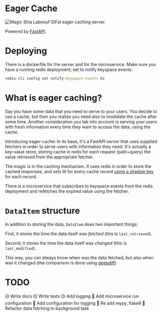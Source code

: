 # Eager Cache

![Magic Shia Labeouf GIF](https://c.tenor.com/tvjxNL7PwHUAAAAC/magic-shia-labeouf.gif)al eager caching server.

Powered by [FastAPI](https://fastapi.tiangolo.com).

# Deploying

There is a dockerfile for the server and for the microservice.
Make sure you have a running redis deployment, set to notify keyspace events:

```cmd
redis-cli config set notify-keyspace-events Ex
```

# What is eager caching?

Say you have some data that you need to serve to your users.
You decide to use a cache, but then you realise you need also to invalidate the cache after some time.
Another consideration you tak into account is serving your users with fresh information every time they want to access the data, using the cache.

Introducing eager-cache:
In its base, it's a FastAPI server that uses supplied fetchers in order to serve users with information they need.
It's actually a key-value store, storing cache in redis for each request (path+query) the value retrieved from the appropriate fetcher.

The magic is in the caching mechanism.
It uses redis in order to store the cached responses, and sets ttl for every cache record [using a shadow key](https://stackoverflow.com/a/28647773/938227) for each record.

There is a microservice that subscribes to keyspace events from the redis deployment and refetches the expired value using the fetcher.

# `DataItem` structure

In addition to storing the data, `DataItem` does two important things:

First, it stores the time the data itself was _fetched_ (this is `last_retrieved`).

Second, it stores the time the data itself was _changed_ (this is `last_modified`).

This way, you can always know when was the data fetched, but also when was it changed (the comparison is done using [deepdiff](https://pypi.org/project/deepdiff/))

# TODO

🟡 Write docs
🟡 Write tests
🟡 Add logging
🔴 Add microservice run configuration
🔴 Add configuration for logging
🔴 Re add mypy, flake8
🔴 Refactor data fetching to background task

